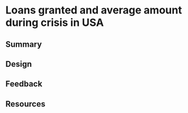 # Loans granted and average amount during crisis in USA
## Summary
## Design
## Feedback
## Resources
